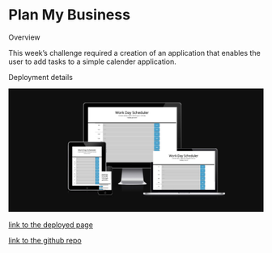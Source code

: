 # Plan My Business



Overview

This week’s challenge required a creation of an application that enables the user to add tasks to a simple calender application.


Deployment details

![Am I Responsive image](./assets/images/res.jpg)


[link to the deployed page](https://abbyedxcmk.github.io/PlanMyBusiness/)

[link to the github repo](https://github.com/abbyedxcmk/PlanMyBusiness)
